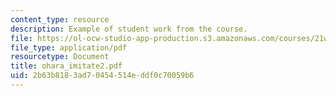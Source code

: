 ```yaml
---
content_type: resource
description: Example of student work from the course.
file: https://ol-ocw-studio-app-production.s3.amazonaws.com/courses/21w-756-writing-and-reading-poems-fall-2006/2b63b8183ad70454514eddf0c70059b6_ohara_imitate2.pdf
file_type: application/pdf
resourcetype: Document
title: ohara_imitate2.pdf
uid: 2b63b818-3ad7-0454-514e-ddf0c70059b6
---
```

